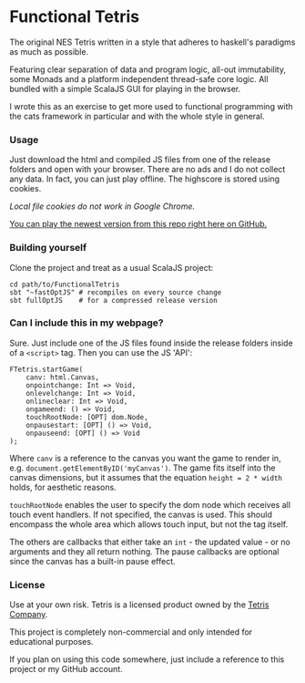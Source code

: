 # Functional Tetris

The original NES Tetris written in a style that adheres 
to haskell's paradigms as much as possible.

Featuring clear separation of data and program logic, 
all-out immutability, some Monads and a platform independent
thread-safe core logic. All bundled with a simple ScalaJS GUI
for playing in the browser. 

I wrote this as an exercise to get more used to functional 
programming with the cats framework in particular and
with the whole style in general. 

### Usage

Just download the html and compiled JS files from one of the 
release folders and open with your browser. There are no ads
and I do not collect any data. In fact, you can just play offline.
The highscore is stored using cookies. 

*Local file cookies do not work in Google Chrome.* 

[You can play the newest version from this repo right here on GitHub.](https://xdracam.github.io/functional-tetris/)

### Building yourself

Clone the project and treat as a usual ScalaJS project:

    cd path/to/FunctionalTetris
    sbt "~fastOptJS" # recompiles on every source change
    sbt fullOptJS    # for a compressed release version
    
### Can I include this in my webpage?

Sure. Just include one of the JS files found inside the 
release folders inside of a `<script>` tag. Then you 
can use the JS 'API':

    FTetris.startGame(
        canv: html.Canvas,
        onpointchange: Int => Void,
        onlevelchange: Int => Void,
        onlineclear: Int => Void,
        ongameend: () => Void,
        touchRootNode: [OPT] dom.Node,
        onpausestart: [OPT] () => Void,
        onpauseend: [OPT] () => Void
    ); 
    
Where `canv` is a reference to the canvas you want the game 
to render in, e.g. `document.getElementByID('myCanvas')`.
The game fits itself into the canvas dimensions, but it 
assumes that the equation `height = 2 * width` holds, for
aesthetic reasons.

`touchRootNode` enables the user to specify the dom node 
which receives all touch event handlers. If not specified,
the canvas is used. This should encompass the whole area
which allows touch input, but not the <body> tag itself.

The others are callbacks that either take an `int` - the
updated value - or no arguments and they all return nothing.
The pause callbacks are optional since the canvas has
a built-in pause effect.


### License

Use at your own risk. Tetris is a licensed product owned
by the [Tetris Company](https://tetris.com/).

This project is completely non-commercial and only intended
for educational purposes.

If you plan on using this code somewhere, just include 
a reference to this project or my GitHub account.
   
